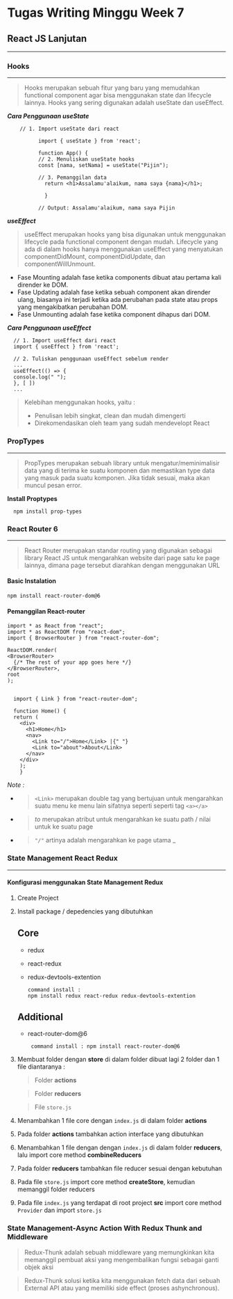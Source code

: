 # Tugas Writing Minggu Week 7

## **React JS Lanjutan**

---

### **Hooks**

---

> Hooks merupakan sebuah fitur yang baru yang memudahkan functional component agar bisa menggunakan state dan lifecycle lainnya. Hooks yang sering digunakan adalah useState dan useEffect.

**_Cara Penggunaan useState_**

        // 1. Import useState dari react

              import { useState } from 'react';

              function App() {
              // 2. Menuliskan useState hooks
              const [nama, setNama] = useState("Pijin");

              // 3. Pemanggilan data
                return <h1>Assalamu'alaikum, nama saya {nama}</h1>;

                }

              // Output: Assalamu'alaikum, nama saya Pijin

**_useEffect_**

> useEffect merupakan hooks yang bisa digunakan untuk menggunakan lifecycle pada functional component dengan mudah. Lifecycle yang ada di dalam hooks hanya menggunakan useEffect yang menyatukan componentDidMount, componentDidUpdate, dan componentWillUnmount.

- Fase Mounting adalah fase ketika components dibuat atau pertama kali dirender ke DOM.
- Fase Updating adalah fase ketika sebuah component akan dirender ulang, biasanya ini terjadi ketika ada perubahan pada state atau props yang mengakibatkan perubahan DOM.
- Fase Unmounting adalah fase ketika component dihapus dari DOM.

**_Cara Penggunaan useEffect_**

      // 1. Import useEffect dari react
      import { useEffect } from 'react';

      // 2. Tuliskan penggunaan useEffect sebelum render
      ...
      useEffect(() => {
      console.log(" ");
      }, [ ])
      ...

> Kelebihan menggunakan hooks, yaitu :
>
> - Penulisan lebih singkat, clean dan mudah dimengerti
> - Direkomendasikan oleh team yang sudah mendevelopt React

### **PropTypes**

---

> PropTypes merupakan sebuah library untuk mengatur/meminimalisir data yang di terima ke suatu komponen dan memastikan type data yang masuk pada suatu komponen. Jika tidak sesuai, maka akan muncul pesan error.

**Install Proptypes**

      npm install prop-types

### **React Router 6**

---

> React Router merupakan standar routing yang digunakan sebagai library React JS untuk mengarahkan website dari page satu ke page lainnya, dimana page tersebut diarahkan dengan menggunakan URL

#### **Basic Instalation**

    npm install react-router-dom@6

#### **Pemanggilan React-router**

    import * as React from "react";
    import * as ReactDOM from "react-dom";
    import { BrowserRouter } from "react-router-dom";

    ReactDOM.render(
    <BrowserRouter>
      {/* The rest of your app goes here */}
    </BrowserRouter>,
    root
    );


      import { Link } from "react-router-dom";

      function Home() {
      return (
        <div>
          <h1>Home</h1>
          <nav>
            <Link to="/">Home</Link> |{" "}
            <Link to="about">About</Link>
          </nav>
        </div>
        );
        }

_Note :_

- > `<Link>` merupakan double tag yang bertujuan untuk mengarahkan suatu menu ke menu lain sifatnya seperti seperti tag `<a></a>`

- > _to_ merupakan atribut untuk mengarahkan ke suatu path / nilai untuk ke suatu page

- > _`"/"`_ artinya adalah mengarahkan ke page utama \_

### **State Management React Redux**

---

#### **Konfigurasi menggunakan State Management Redux**

1.  Create Project
2.  Install package / depedencies yang dibutuhkan

    ## Core

    - redux
    - react-redux
    - redux-devtools-extention

          command install :
          npm install redux react-redux redux-devtools-extention

    ## Additional

    - react-router-dom@6

           command install : npm install react-router-dom@6

3.  Membuat folder dengan **store** di dalam folder dibuat lagi 2 folder dan 1 file diantaranya :

    > Folder **actions**

    > Folder **reducers**

    > File `store.js`

4.  Menambahkan 1 file core dengan `index.js` di dalam folder **actions**

5.  Pada folder **actions** tambahkan action interface yang dibutuhkan

6.  Menambahkan 1 file dengan dengan `index.js` di dalam folder **reducers**, lalu import core method **combineReducers**

7.  Pada folder **reducers** tambahkan file reducer sesuai dengan kebutuhan

8.  Pada file `store.js` import core method **createStore**, kemudian memanggil folder reducers

9.  Pada file `index.js` yang terdapat di root project **src** import core method `Provider` dan import `store.js`

### **State Management-Async Action With Redux Thunk and Middleware**

> Redux-Thunk adalah sebuah middleware yang memungkinkan kita memanggil pembuat aksi yang mengembalikan fungsi sebagai ganti objek aksi

> Redux-Thunk solusi ketika kita menggunakan fetch data dari sebuah External API atau yang memiliki side effect (proses ashynchronous).
